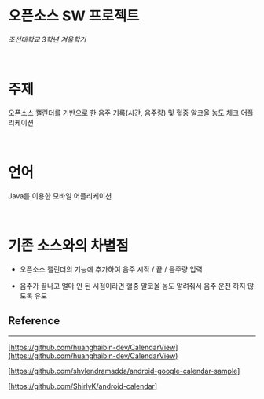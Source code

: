 # 오픈소스 SW 프로젝트

*조선대학교 3학년 겨울학기*

<br>

# 주제

오픈소스 캘린더를 기반으로 한 음주 기록(시간, 음주량) 및 혈중 알코올 농도 체크 어플리케이션

<br>

# 언어

Java를 이용한 모바일 어플리케이션

<br>

# 기존 소스와의 차별점

- 오픈소스 캘린더의 기능에 추가하여 음주 시작 / 끝 / 음주량 입력

- 음주가 끝나고 얼마 안 된 시점이라면 혈중 알코올 농도 알려줘서 음주 운전 하지 않도록 유도


## Reference

---

[https://github.com/huanghaibin-dev/CalendarView](https://github.com/huanghaibin-dev/CalendarView)

[https://github.com/shylendramadda/android-google-calendar-sample]

[https://github.com/ShirlyK/android-calendar]


